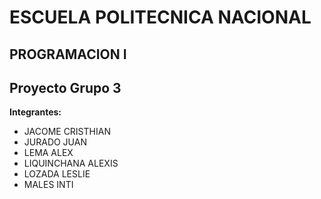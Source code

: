 # ESCUELA POLITECNICA NACIONAL

## PROGRAMACION I

## Proyecto Grupo 3

**Integrantes:**
- JACOME CRISTHIAN
- JURADO JUAN
- LEMA ALEX
- LIQUINCHANA ALEXIS
- LOZADA LESLIE
- MALES INTI
